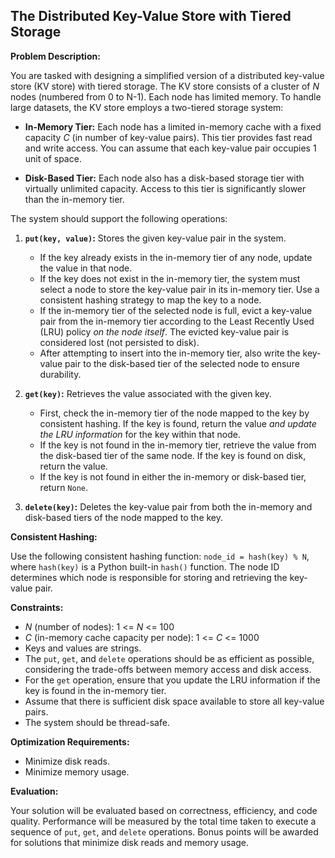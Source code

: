 ## The Distributed Key-Value Store with Tiered Storage

**Problem Description:**

You are tasked with designing a simplified version of a distributed key-value store (KV store) with tiered storage. The KV store consists of a cluster of *N* nodes (numbered from 0 to N-1). Each node has limited memory. To handle large datasets, the KV store employs a two-tiered storage system:

*   **In-Memory Tier:** Each node has a limited in-memory cache with a fixed capacity *C* (in number of key-value pairs). This tier provides fast read and write access. You can assume that each key-value pair occupies 1 unit of space.

*   **Disk-Based Tier:** Each node also has a disk-based storage tier with virtually unlimited capacity. Access to this tier is significantly slower than the in-memory tier.

The system should support the following operations:

1.  **`put(key, value)`:** Stores the given key-value pair in the system.
    *   If the key already exists in the in-memory tier of any node, update the value in that node.
    *   If the key does not exist in the in-memory tier, the system must select a node to store the key-value pair in its in-memory tier. Use a consistent hashing strategy to map the key to a node.
    *   If the in-memory tier of the selected node is full, evict a key-value pair from the in-memory tier according to the Least Recently Used (LRU) policy *on the node itself*. The evicted key-value pair is considered lost (not persisted to disk).
    *   After attempting to insert into the in-memory tier, also write the key-value pair to the disk-based tier of the selected node to ensure durability.

2.  **`get(key)`:** Retrieves the value associated with the given key.
    *   First, check the in-memory tier of the node mapped to the key by consistent hashing. If the key is found, return the value *and update the LRU information* for the key within that node.
    *   If the key is not found in the in-memory tier, retrieve the value from the disk-based tier of the same node. If the key is found on disk, return the value.
    *   If the key is not found in either the in-memory or disk-based tier, return `None`.

3.  **`delete(key)`:** Deletes the key-value pair from both the in-memory and disk-based tiers of the node mapped to the key.

**Consistent Hashing:**

Use the following consistent hashing function: `node_id = hash(key) % N`, where `hash(key)` is a Python built-in `hash()` function. The node ID determines which node is responsible for storing and retrieving the key-value pair.

**Constraints:**

*   *N* (number of nodes): 1 <= *N* <= 100
*   *C* (in-memory cache capacity per node): 1 <= *C* <= 1000
*   Keys and values are strings.
*   The `put`, `get`, and `delete` operations should be as efficient as possible, considering the trade-offs between memory access and disk access.
*   For the `get` operation, ensure that you update the LRU information if the key is found in the in-memory tier.
*   Assume that there is sufficient disk space available to store all key-value pairs.
*   The system should be thread-safe.

**Optimization Requirements:**

*   Minimize disk reads.
*   Minimize memory usage.

**Evaluation:**

Your solution will be evaluated based on correctness, efficiency, and code quality. Performance will be measured by the total time taken to execute a sequence of `put`, `get`, and `delete` operations. Bonus points will be awarded for solutions that minimize disk reads and memory usage.
